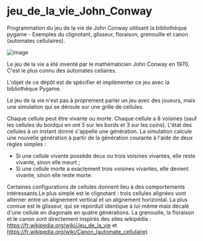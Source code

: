 # jeu_de_la_vie_John_Conway
Programmation du jeu de la vie de John Conway utilisant la bibliothèque pygame - Exemples du clignotant, glisseur, floraison, grenouille et canon (automates cellulaires). 

![image](https://user-images.githubusercontent.com/46868436/188279772-69e1992f-16c6-463b-8715-98a40e818918.png)

Le jeu de la vie a été inventé par le mathématicien John Conway en 1970. C'est le plus connu des automates cellaires.

L'objet de ce dépôt est de spécifier et implémenter ce jeu avec la bibliothèque Pygame.

Le jeu de la vie n'est pas à proprement parler un jeu avec des joueurs, mais une simulation qui se déroule sur une grille de cellules. 

Chaque cellule peut être vivante ou morte. Chaque cellule a 8 voisines (sauf les cellules du bordqui en ont 5 sur les bords et 3 sur les coins). L'état des cellules à un instant donné s'appelle une génération. La simulation calcule une nouvelle génération à partir de la génération courante à l'aide de deux règles simples : 
- Si une cellule vivante possède deux ou trois voisines vivantes, elle reste vivante, sinon elle meurt ;
- Si une cellule morte a exactement trois voisines vivantes, elle devient vivante, sinon elle reste morte. 

Certaines configurations de cellules donnent lieu à des comportements intéressants.Le plus simple est le clignotant : trois cellules alignées vont alterner entre un alignement vertical et un alignement horizontal. La plus connue est le glisseur, qui se reporduit identique à lui-même mais décalé d'une cellule en diagonale en quatre générations. La grenouille, la floraison et le canon sont directement inspirés des sites wikipédia : https://fr.wikipedia.org/wiki/Jeu_de_la_vie et https://fr.wikipedia.org/wiki/Canon_(automate_cellulaire)
